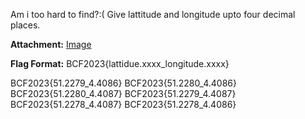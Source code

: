Am i too hard to find?:(
Give lattitude and longitude upto four decimal places.

**Attachment:** [Image](https://drive.google.com/file/d/1BYGp2cvIeHn9oJRIPMb3FjhEYkdzRQ_G/view?usp=sharing)

**Flag Format:** BCF2023{lattidue.xxxx_longitude.xxxx}




BCF2023{51.2279_4.4086}
BCF2023{51.2280_4.4086}
BCF2023{51.2280_4.4087}
BCF2023{51.2279_4.4087}
BCF2023{51.2278_4.4087}	
BCF2023{51.2278_4.4086}
